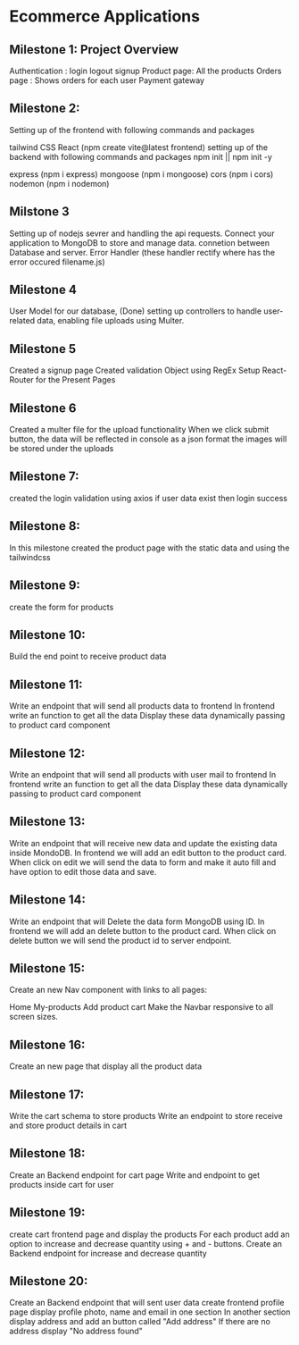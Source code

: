 # Ecommerce Applications

## Milestone 1: Project Overview
Authentication : login logout signup
Product page: All the products
Orders page : Shows orders for each user
Payment gateway

## Milestone 2:
Setting up of the frontend with following commands and packages

tailwind CSS
React (npm create vite@latest frontend)
setting up of the backend with following commands and packages npm init || npm init -y

express (npm i express)
mongoose (npm i mongoose)
cors (npm i cors)
nodemon (npm i nodemon)

## Milstone 3
Setting up of nodejs sevrer and handling the api requests.
Connect your application to MongoDB to store and manage data.
connetion between Database and server.
Error Handler (these handler rectify where has the error occured filename.js)

## Milestone 4
User Model for our database, (Done)
setting up controllers to handle user-related data,
enabling file uploads using Multer.

## Milestone 5
Created a signup page
Created validation Object using RegEx
Setup React-Router for the Present Pages

## Milestone 6
Created a multer file for the upload functionality
When we click submit button, the data will be reflected in console as a json format
the images will be stored under the uploads 


## Milestone 7:

created the login validation using axios
if user data exist then login success

## Milestone 8:

In this milestone created the product page with the static data and using the tailwindcss

## Milestone 9:

create the form for products

## Milestone 10:

Build the end point to receive product data

## Milestone 11:

Write an endpoint that will send all products data to frontend In frontend write an function to get all the data Display these data dynamically passing to product card component

## Milestone 12:

Write an endpoint that will send all products with user mail to frontend In frontend write an function to get all the data Display these data dynamically passing to product card component

## Milestone 13:

Write an endpoint that will receive new data and update the existing data inside MondoDB. In frontend we will add an edit button to the product card. When click on edit we will send the data to form and make it auto fill and have option to edit those data and save.

## Milestone 14:

Write an endpoint that will Delete the data form MongoDB using ID. In frontend we will add an delete button to the product card. When click on delete button we will send the product id to server endpoint.

## Milestone 15:

Create an new Nav component with links to all pages:

Home
My-products
Add product
cart
Make the Navbar responsive to all screen sizes.

## Milestone 16:

Create an new page that display all the product data

## Milestone 17:

Write the cart schema to store products
Write an endpoint to store receive and store product details in cart

## Milestone 18:

Create an Backend endpoint for cart page
Write and endpoint to get products inside cart for user

## Milestone 19:

create cart frontend page and display the products
For each product add an option to increase and decrease quantity using + and - buttons.
Create an Backend endpoint for increase and decrease quantity

## Milestone 20:

Create an Backend endpoint that will sent user data
create frontend profile page
display profile photo, name and email in one section
In another section display address and add an button called "Add address"
If there are no address display "No address found"
